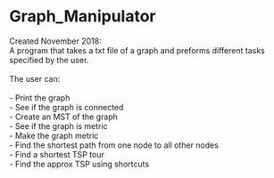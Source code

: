 # Graph_Manipulator
Created November 2018:
<br />A program that takes a txt file of a graph and preforms different tasks specified by the user.  
<br />The user can:  
<br /> - Print the graph
<br /> - See if the graph is connected
<br /> - Create an MST of the graph
<br /> - See if the graph is metric
<br /> - Make the graph metric
<br /> - Find the shortest path from one node to all other nodes
<br /> - Find a shortest TSP tour
<br /> - Find the approx TSP using shortcuts

